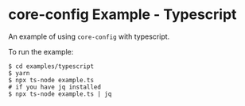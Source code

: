 # core-config Example - Typescript

An example of using `core-config` with typescript.

To run the example:

```shell
$ cd examples/typescript
$ yarn
$ npx ts-node example.ts
# if you have jq installed
$ npx ts-node example.ts | jq
```
